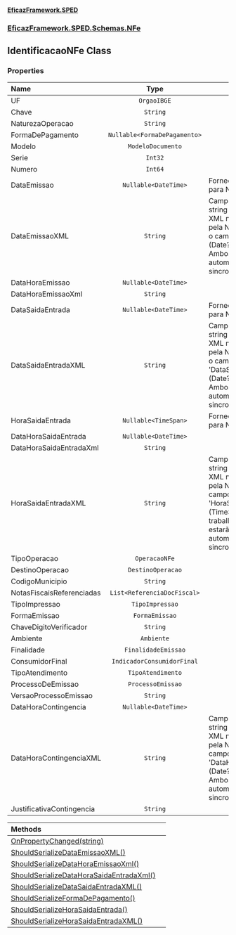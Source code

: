 #### [EficazFramework.SPED](EficazFrameworkSPED.md 'EficazFramework SPED')
### [EficazFramework.SPED.Schemas.NFe](EficazFramework.SPED.Schemas.NFe.md 'EficazFramework.SPED.Schemas.NFe')

## IdentificacaoNFe Class
### Properties

| Name | Type | |
| :--- | :---: | :--- |
| UF | `OrgaoIBGE` |  |
| Chave | `String` |  |
| NaturezaOperacao | `String` |  |
| FormaDePagamento | `Nullable<FormaDePagamento>` |  |
| Modelo | `ModeloDocumento` |  |
| Serie | `Int32` |  |
| Numero | `Int64` |  |
| DataEmissao | `Nullable<DateTime>` | Fornece valores válidos para NFe 2.00 e 3.10 |
| DataEmissaoXML | `String` | Campo em formato string para escrita do XML no padrão exigido pela NF-e 2.00            Utilize o campo 'DataEmissao' (Date?) para trabalho. Ambos estarão            automaticamente em sincronia |
| DataHoraEmissao | `Nullable<DateTime>` |  |
| DataHoraEmissaoXml | `String` |  |
| DataSaidaEntrada | `Nullable<DateTime>` | Fornece valores válidos para NFe 2.00 e 3.10 |
| DataSaidaEntradaXML | `String` | Campo em formato string para escrita do XML no padrão exigido pela NF-e 2.00            Utilize o campo 'DataSaidaEntrada' (Date?) para trabalho. Ambos estarão            automaticamente em sincronia |
| HoraSaidaEntrada | `Nullable<TimeSpan>` | Fornece valores válidos para NFe 2.00 e 3.10 |
| DataHoraSaidaEntrada | `Nullable<DateTime>` |  |
| DataHoraSaidaEntradaXml | `String` |  |
| HoraSaidaEntradaXML | `String` | Campo em formato string para escrita do XML no padrão exigido pela NF-e            Utilize o campo 'HoraSaidaEntrada' (TimeSpan?) para trabalho. Ambos estarão            automaticamente em sincronia |
| TipoOperacao | `OperacaoNFe` |  |
| DestinoOperacao | `DestinoOperacao` |  |
| CodigoMunicipio | `String` |  |
| NotasFiscaisReferenciadas | `List<ReferenciaDocFiscal>` |  |
| TipoImpressao | `TipoImpressao` |  |
| FormaEmissao | `FormaEmissao` |  |
| ChaveDigitoVerificador | `String` |  |
| Ambiente | `Ambiente` |  |
| Finalidade | `FinalidadeEmissao` |  |
| ConsumidorFinal | `IndicadorConsumidorFinal` |  |
| TipoAtendimento | `TipoAtendimento` |  |
| ProcessoDeEmissao | `ProcessoEmissao` |  |
| VersaoProcessoEmissao | `String` |  |
| DataHoraContingencia | `Nullable<DateTime>` |  |
| DataHoraContingenciaXML | `String` | Campo em formato string para escrita do XML no padrão exigido pela NF-e            Utilize o campo 'DataHoraContingencia' (Date?) para trabalho. Ambos estarão            automaticamente em sincronia |
| JustificativaContingencia | `String` |  |

| Methods | |
| :--- | :--- |
| [OnPropertyChanged(string)](EficazFramework.SPED.Schemas.NFe/IdentificacaoNFe/OnPropertyChanged(string).md 'EficazFramework.SPED.Schemas.NFe.IdentificacaoNFe.OnPropertyChanged(string)') | |
| [ShouldSerializeDataEmissaoXML()](EficazFramework.SPED.Schemas.NFe/IdentificacaoNFe/ShouldSerializeDataEmissaoXML().md 'EficazFramework.SPED.Schemas.NFe.IdentificacaoNFe.ShouldSerializeDataEmissaoXML()') | |
| [ShouldSerializeDataHoraEmissaoXml()](EficazFramework.SPED.Schemas.NFe/IdentificacaoNFe/ShouldSerializeDataHoraEmissaoXml().md 'EficazFramework.SPED.Schemas.NFe.IdentificacaoNFe.ShouldSerializeDataHoraEmissaoXml()') | |
| [ShouldSerializeDataHoraSaidaEntradaXml()](EficazFramework.SPED.Schemas.NFe/IdentificacaoNFe/ShouldSerializeDataHoraSaidaEntradaXml().md 'EficazFramework.SPED.Schemas.NFe.IdentificacaoNFe.ShouldSerializeDataHoraSaidaEntradaXml()') | |
| [ShouldSerializeDataSaidaEntradaXML()](EficazFramework.SPED.Schemas.NFe/IdentificacaoNFe/ShouldSerializeDataSaidaEntradaXML().md 'EficazFramework.SPED.Schemas.NFe.IdentificacaoNFe.ShouldSerializeDataSaidaEntradaXML()') | |
| [ShouldSerializeFormaDePagamento()](EficazFramework.SPED.Schemas.NFe/IdentificacaoNFe/ShouldSerializeFormaDePagamento().md 'EficazFramework.SPED.Schemas.NFe.IdentificacaoNFe.ShouldSerializeFormaDePagamento()') | |
| [ShouldSerializeHoraSaidaEntrada()](EficazFramework.SPED.Schemas.NFe/IdentificacaoNFe/ShouldSerializeHoraSaidaEntrada().md 'EficazFramework.SPED.Schemas.NFe.IdentificacaoNFe.ShouldSerializeHoraSaidaEntrada()') | |
| [ShouldSerializeHoraSaidaEntradaXML()](EficazFramework.SPED.Schemas.NFe/IdentificacaoNFe/ShouldSerializeHoraSaidaEntradaXML().md 'EficazFramework.SPED.Schemas.NFe.IdentificacaoNFe.ShouldSerializeHoraSaidaEntradaXML()') | |
